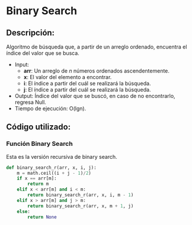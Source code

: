 # Binary Search

## Descripción:
Algoritmo de búsqueda que, a partir de un arreglo ordenado, encuentra el índice del valor que se busca.
* Input:
    * **arr**: Un arreglo de *n* números ordenados ascendentemente.
    * **x**: El valor del elemento a encontrar.
    * **i**: El índice a partir del cuál se realizará la búsqueda.
    * **j**: El índice a partir del cuál se realizará la búsqueda.
* Output: Índice del valor que se buscó, en caso de no encontrarlo, regresa Null.
* Tiempo de ejecución: O(lgn).

## Código utilizado:
### Función **Binary Search**
Esta es la versión recursiva de binary search.
```python
def binary_search_r(arr, x, i, j):
    m = math.ceil((i + j - 1)/2)
    if x == arr[m]:
        return m
    elif x < arr[m] and i < m:
        return binary_search_r(arr, x, i, m - 1)
    elif x > arr[m] and j > m:
        return binary_search_r(arr, x, m + 1, j)
    else:
        return None
```